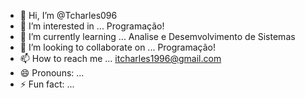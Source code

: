 - 👋 Hi, I’m @Tcharles096
- 👀 I’m interested in ... Programação!
- 🌱 I’m currently learning ... Analise e Desemvolvimento de Sistemas 
- 💞️ I’m looking to collaborate on ... Programação!
- 📫 How to reach me ... itcharles1996@gmail.com    
- 😄 Pronouns: ...
- ⚡ Fun fact: ...

<!---
Tcharles096/Tcharles096 is a ✨ special ✨ repository because its `README.md` (this file) appears on your GitHub profile.
You can click the Preview link to take a look at your changes.
--->
